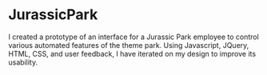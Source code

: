 # JurassicPark
I created a prototype of an interface for a Jurassic Park employee to control various automated features of the theme park. 
Using Javascript, JQuery, HTML, CSS, and user feedback, I have iterated on my design to improve its usability. 
